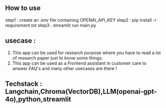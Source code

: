 ## How to use 

step1 : create an .env file containing OPENAI_API_KEY
step2 : pip install -r requirement.txt
step3 : streamlit run main.py


## usecase : 
1. This app can be used for research purpose where you have to read a lot of research paper just to know some things.
2. This app can be used as a Frontend assistant in customer care to answer FAQ's and many other usecases are there !

## Techstack : Langchain,Chroma(VectorDB),LLM(openai-gpt-4o),python,streamlit

   
